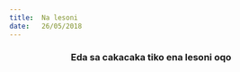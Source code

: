 ```yaml
---
title:  Na lesoni
date:   26/05/2018
---
```


### <center>Eda sa cakacaka tiko ena lesoni oqo</center>